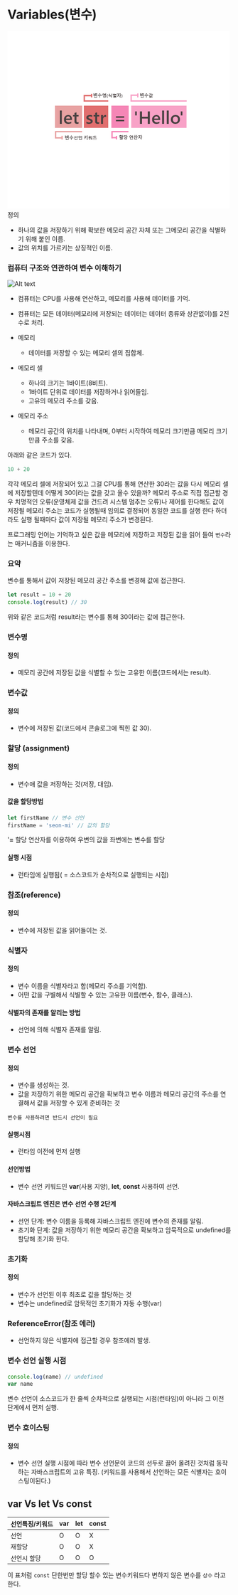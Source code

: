 # Variables(변수)
![Alt text](<웹 1920 – 1-1.png>)
정의
- 하나의 값을 저장하기 위해 확보한 메모리 공간 자체 또는 그메모리 공간을 
	식별하기 위해 붙인 이름.
- 값의 위치를 가르키는 상징적인 이름.

### 컴퓨터 구조와 연관하여 변수 이해하기 


![Alt text](<Web 1920 – 1.png>)

- 컴퓨터는 CPU를 사용해 연산하고, 메모리를 사용해 데이터를 기억.
- 컴퓨터는 모든 데이터(메모리에 저장되는 데이터는 데이터 종류와 상관없이)를 2진수로 처리. 
	
- 메모리
	- 데이터를 저장할 수 있는 메모리 셀의 집합체.
	
- 메모리 셀 
	- 하나의 크기는 1바이트(8비트).
	- 1바이트 단위로 데이터를 저장하거나 읽어들임.
	- 고유의 메모리 주소를 갖음.

- 메모리 주소
	- 메모리 공간의 위치를 나타내며, 0부터 시작하여 메모리 크기만큼 메모리 크기만큼 주소를 갖음.

아래와 같은 코드가 있다.
```js
10 + 20
```
각각 메모리 셀에 저장되어 있고 그걸 CPU를 통해 연산한 30라는 값을 다시 메모리 셀에 저장할텐데 어떻게 30이라는 값을 갖고 올수 있을까? 
메모리 주소로 직접 접근할 경우 치명적인 오류(운영체제 값을 건드려 시스템 멈추는 오류)나 제어를 한다해도 값이 저장될 메모리 주소는 코드가 실행될때 임의로 결정되어 동일한 코드를 실행 한다 하더라도 실행 될때마다 값이 저장될 메모리 주소가 변경된다. 

프로그래밍 언어는 기억하고 싶은 값을 메모리에 저장하고 저장된 값을 읽어 들여
`변수`라는 매커니즘을 이용한다.

### 요약 
변수를 통해서 값이 저장된 메모리 공간 주소를 변경해 값에 접근한다.

```js
let result = 10 + 20
console.log(result) // 30
```
위와 같은 코드처럼 result라는 변수를 통해 30이라는 값에 접근한다.

### 변수명

#### 정의
- 메모리 공간에 저장된 값을 식별할 수 있는 고유한 이름(코드에서는 result).

### 변수값

#### 정의
- 변수에 저장된 값(코드에서 콘솔로그에 찍힌 값 30).

### 할당 (assignment)

#### 정의 
- 변수애 값을 저장하는 것(저장, 대입). 

#### 값을 할당방법 

```js
let firstName // 변수 선언 
firstName = 'seon-mi' // 값의 할당
```

'**=** 할당 연산자를 이용하여 우변의 값을 좌변에는 변수를 할당
#### 실행 시점
- 런타임에 실행됨( = 소스코드가 순차적으로 실행되는 시점)
### 참조(reference)

#### 정의
- 변수에 저장된 값을 읽어들이는 것.

### 식별자 

#### 정의
- 변수 이름을 식별자라고 함(메모리 주소를 기억함).
- 어떤 값을 구별해서 식별할 수 있는 고유한 이름(변수, 함수, 클래스).

#### 식별자의 존재를 알리는 방법
- 선언에 의해 식별자 존재를 알림.

### 변수 선언
#### 정의
- 변수를 생성하는 것.
- 값을 저장하기 위한 메모리 공간을 확보하고 변수 이름과 메모리 공간의 주소를 연결해서 값을 저장할 수 있게 준비하는 것 

`변수를 사용하려면 반드시 선언이 필요`
#### 실행시점
- 런타임 이전에 먼저 실행
#### 선언방법
- 변수 선언 키워드인 **var**(사용 지양), **let**, **const** 사용하여 선언. 

#### 자바스크립트 엔진은 변수 선언 수행 2단계
- 선언 단계: 변수 이름을 등록해 자바스크립트 엔진에 변수의 존재를 알림.
- 초기화 단계: 값을 저장하기 위한 메모리 공간을 확보하고 암묵적으로 undefined를 할당해 초기화 한다. 

### 초기화
#### 정의
- 변수가 선언된 이후 최초로 값을 할당하는 것
- 변수는 undefined로 암묵적인 초기화가 자동 수행(var)

### ReferenceError(참조 에러)

- 선언하지 않은 식별자에 접근할 경우 참조에러 발생.

### 변수 선언 실행 시점
```js
console.log(name) // undefined
var name
```
변수 선언이 소스코드가 한 줄씩 순차적으로 실행되는 시점(런타임)이 아니라 그 이전 단계에서 먼저 실행.

### 변수 호이스팅
#### 정의
- 변수 선언 실행 시점에 따라 변수 선언문이 코드의 선두로 끌어 올려진 것처럼 동작하는 자바스크립트의 고유 특징. (키워드를 사용해서 선언하는 모든 식별자는 호이스팅이된다.)

## **var** Vs **let** Vs **const**

|선언특징/키워드|var|let|const|
|-----|-----|-----|---------|
|선언|O|O|X|
|재할당|O|O|X|
|선언시 할당|O|O|O|

이 표처럼 `const` 단한번만 할당 할수 있는 변수키워드다 변하지 않은 변수를 `상수` 라고 한다.